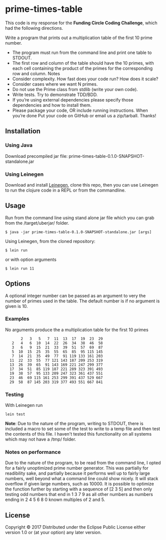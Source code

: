 # prime-times-table

This code is my response for the **Funding Circle Coding Challenge**, which had the following directions.

Write a program that prints out a multiplication table of the first 10 prime number.
- The program must run from the command line and print one table to STDOUT.
- The first row and column of the table should have the 10 primes, with each cell
containing the product of the primes for the corresponding row and column.
Notes
- Consider complexity. How fast does your code run? How does it scale?
- Consider cases where we want N  primes.
- Do not use the Prime class from stdlib (write your own code).
- Write tests. Try to demonstrate TDD/BDD.
- If you’re using external dependencies please specify those dependencies and how to install them.
- Please package your code, OR include running instructions. When you’re done
Put your code on GitHub or email us a zip/tarball.
Thanks!

## Installation

### Using Java
Download precompiled jar file: prime-times-table-0.1.0-SNAPSHOT-standalone.jar

### Using Leinegen
Download and install [Leinegen](https://leiningen.org/#install), clone this repo, then you can use Leinegen to run the clojure code in a REPL or from the commandline.

## Usage

Run from the command line using stand alone jar file which you can grab from the /target/uberjar/ folder.

    $ java -jar prime-times-table-0.1.0-SNAPSHOT-standalone.jar [args]

Using Leinegen, from the cloned repository:

    $ lein run

or with option arguments

    $ lein run 11

## Options

A optional integer number can be passed as an argument to very the number of primes used in the table. The default number is if no argument is given is 10.

### Examples

No arguments produce the a multiplication table for the first 10 primes

```
       2   3   5   7  11  13  17  19  23  29
   2   4   6  10  14  22  26  34  38  46  58
   3   6   9  15  21  33  39  51  57  69  87
   5  10  15  25  35  55  65  85  95 115 145
   7  14  21  35  49  77  91 119 133 161 203
  11  22  33  55  77 121 143 187 209 253 319
  13  26  39  65  91 143 169 221 247 299 377
  17  34  51  85 119 187 221 289 323 391 493
  19  38  57  95 133 209 247 323 361 437 551
  23  46  69 115 161 253 299 391 437 529 667
  29  58  87 145 203 319 377 493 551 667 841
```

### Testing

With Leinegen run
    
    lein test

**Note**: Due to the nature of the program, writing to STDOUT, there is included a macro to set some of the test to write to a temp file and then test the contents of this file. I haven't tested this functionality on all systems which may not have a /tmp/ folder.

### Notes on performance

Due to the nature of the program, to be read from the command line, I opted for a fairly unoptimized prime number generator. This was partially for readibility sake, and partially because it performs well up to fairly large numbers, well beyond what a command line could show nicely. It will stack overflow if given large numbers, such as 10000. It is possible to optimize the function further by starting with a sequence of [2 3 5] and then only testing odd numbers that end in 1 3 7 9 as all other numbers as numbers ending in 2 4 5 6 8 0 known multiples of 2 and 5.

## License

Copyright © 2017 
Distributed under the Eclipse Public License either version 1.0 or (at
your option) any later version.
